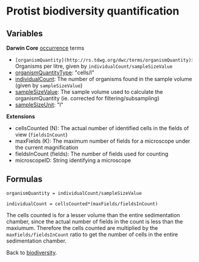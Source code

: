# Protist biodiversity quantification

## Variables

**Darwin Core** [occurrence](https://dwc.tdwg.org/terms/#occurrence) terms

* `[organismQuantity](http://rs.tdwg.org/dwc/terms/organismQuantity)`: Organisms per litre, given by `individualCount/sampleSizeValue`
* [organismQuantityType](http://rs.tdwg.org/dwc/terms/organismQuantityType): "cells/l"
* [individualCount](http://rs.tdwg.org/dwc/terms/individualCount): The number of organisms found in the sample volume (given by `sampleSizeValue`)
* [sampleSizeValue](http://rs.tdwg.org/dwc/terms/sampleSizeValue): The sample volume used to calculate the organismQuantity (ie. corrected for filtering/subsampling)
* [sampleSizeUnit](http://rs.tdwg.org/dwc/terms/sampleSizeUnit): "l"

**Extensions**
* cellsCounted (N): The actual number of identified cells in the fields of view (`fieldsInCount`)​
* maxFields (K): The maximum number of fields for a microscope under the current magnification
* fieldsInCount (fields): The number of fields used for counting
* microscopeID: String identifying a microscope

## Formulas

`organismQuantity = individualCount/sampleSizeValue`

`individualCount = cellsCounted*(maxFields/fieldsInCount)`

The cells counted is for a lesser volume than the entire sedimentation chamber, since the actual number of fields in the count is less than the maxiumum. Therefore the cells counted are multiplied by the `maxFields/fieldsInCount` ratio to get the number of cells in the entire sedimentation chamber.


Back to [biodiversity](biodiversity.md).
